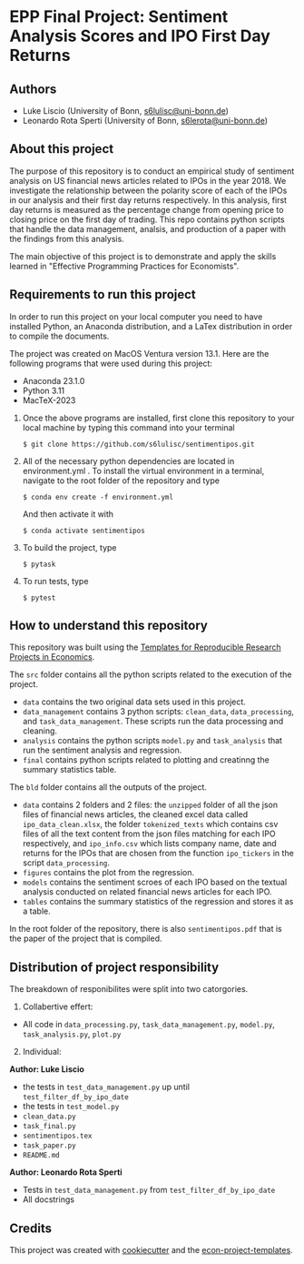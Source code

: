# EPP Final Project: Sentiment Analysis Scores and IPO First Day Returns

## Authors

- Luke Liscio (University of Bonn, s6lulisc@uni-bonn.de)
- Leonardo Rota Sperti (University of Bonn, s6lerota@uni-bonn.de)

## About this project

The purpose of this repository is to conduct an empirical study of sentiment analysis on
US financial news articles related to IPOs in the year 2018. We investigate the
relationship between the polarity score of each of the IPOs in our analysis and their
first day returns respectively. In this analysis, first day returns is measured as the
percentage change from opening price to closing price on the first day of trading. This
repo contains python scripts that handle the data management, analsis, and production of
a paper with the findings from this analysis.

The main objective of this project is to demonstrate and apply the skills learned in
"Effective Programming Practices for Economists".

## Requirements to run this project

In order to run this project on your local computer you need to have installed Python,
an Anaconda distribution, and a LaTex distribution in order to compile the documents.

The project was created on MacOS Ventura version 13.1. Here are the following programs
that were used during this project:

- Anaconda 23.1.0
- Python 3.11
- MacTeX-2023

1. Once the above programs are installed, first clone this repository to your local
   machine by typing this command into your terminal

   ```console
   $ git clone https://github.com/s6lulisc/sentimentipos.git
   ```

1. All of the necessary python dependencies are located in environment.yml . To install
   the virtual environment in a terminal, navigate to the root folder of the repository
   and type

   ```console
   $ conda env create -f environment.yml
   ```

   And then activate it with

   ```console
   $ conda activate sentimentipos
   ```

1. To build the project, type

   ```console
   $ pytask
   ```

1. To run tests, type

   ```console
   $ pytest
   ```

## How to understand this repository

This repository was built using the
[Templates for Reproducible Research Projects in Economics](https://econ-project-templates.readthedocs.io/en/latest/index.html).

The `src` folder contains all the python scripts related to the execution of the
project.

- `data` contains the two original data sets used in this project.
- `data_management` contains 3 python scripts: `clean_data`, `data_processing`, and
  `task_data_management`. These scripts run the data processing and cleaning.
- `analysis` contains the python scripts `model.py` and `task_analysis` that run the
  sentiment analysis and regression.
- `final` contains python scripts related to plotting and creatinng the summary
  statistics table.

The `bld` folder contains all the outputs of the project.

- `data` contains 2 folders and 2 files: the `unzipped` folder of all the json files of
  financial news articles, the cleaned excel data called `ipo_data_clean.xlsx`, the
  folder `tokenized_texts` which contains csv files of all the text content from the
  json files matching for each IPO respectively, and `ipo_info.csv` which lists company
  name, date and returns for the IPOs that are chosen from the function `ipo_tickers` in
  the script `data_processing`.
- `figures` contains the plot from the regression.
- `models` contains the sentiment scroes of each IPO based on the textual analysis
  conducted on related financial news articles for each IPO.
- `tables` contains the summary statistics of the regression and stores it as a table.

In the root folder of the repository, there is also `sentimentipos.pdf` that is the
paper of the project that is compiled.

## Distribution of project responsibility

The breakdown of responibilites were split into two catorgories.

1. Collabertive effert:

- All code in `data_processing.py`, `task_data_management.py`, `model.py`,
  `task_analysis.py`, `plot.py`

2. Individual:

**Author: Luke Liscio**

- the tests in `test_data_management.py` up until `test_filter_df_by_ipo_date`
- the tests in `test_model.py`
- `clean_data.py`
- `task_final.py`
- `sentimentipos.tex`
- `task_paper.py`
- `README.md`

**Author: Leonardo Rota Sperti**

- Tests in `test_data_management.py` from `test_filter_df_by_ipo_date`
- All docstrings

## Credits

This project was created with [cookiecutter](https://github.com/audreyr/cookiecutter)
and the
[econ-project-templates](https://github.com/OpenSourceEconomics/econ-project-templates).
